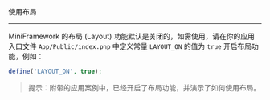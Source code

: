 使用布局

---

MiniFramework 的布局 \(Layout\) 功能默认是关闭的，如需使用，请在你的应用入口文件 `App/Public/index.php` 中定义常量 `LAYOUT_ON` 的值为 `true` 开启布局功能，例如：

```php
define('LAYOUT_ON', true);
```

> 提示：附带的应用案例中，已经开启了布局功能，并演示了如何使用布局。



